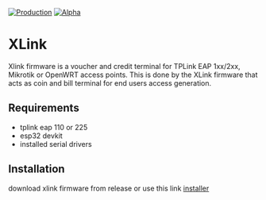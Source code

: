 [![Production](https://img.shields.io/badge/Production%3F-no-red.svg)](https://bitbucket.org/lbesson/ansi-colors) [![Alpha](https://img.shields.io/badge/Alpha%3F-yes-green.svg)](https://GitHub.com/Naereen/StrapDown.js/graphs/commit-activity)

# XLink
Xlink firmware is a voucher and credit terminal for TPLink EAP 1xx/2xx, Mikrotik or OpenWRT access points.
This is done by the XLink firmware that acts as coin and bill terminal for end users access generation.


## Requirements
- tplink eap 110 or 225
- esp32 devkit
- installed serial drivers

## Installation
download xlink firmware from release or use this link [installer](https://xlnk.xmachinesystems.com/)
